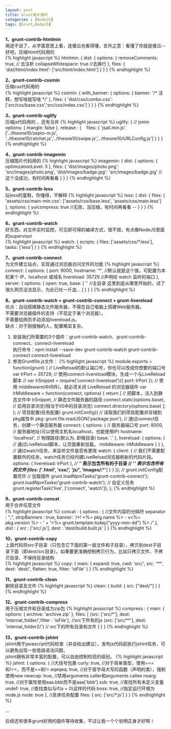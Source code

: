 ```yaml
---
layout: post
title: Grunt相关插件
categories : [NodeJS]
tags: [Grunt,NodeJS]
---
```

**1、grunt-contrib-htmlmin**  
用途不说了，从字面意思上看，连傻瓜也看得懂，言外之意：看懂了你就是傻瓜-- 
好吧，压缩html代码用的  
{% highlight javascript %}
htmlmin: {
    dist: {
        options: {
            removeComments: true, // 去注析
            collapseWhitespace: true //去换行
        },
        files: {
            'dist/html/index.html': ['src/html/index.html']
        }
    }
}
{% endhighlight %}

**2、grunt-contrib-cssmin**  
压缩css代码用的  
{% highlight javascript %}
cssmin: {
    with_banner: {
        options: {
            banner: '/* 注释，想写啥就写啥 */'
        },
        files: {
            'dist/css/combo.css': ['src/css/base.css','src/css/index.css']
        }
    }
}
{% endhighlight %}

**3、grunt-contrib-uglify**  
压缩js代码用的 ，还有合并
{% highlight javascript %}
uglify: { // jsmin
    options: {
        mangle: false
    },
	release : {
	   files: {
			'jsall.min.js': ['../theone10/zepto-m.js', '../theone10/ratchet.js','../theone10/swipe.js','../theone10/URLConfig.js']
		}
	} 
}
{% endhighlight %}

**4、grunt-contrib-imagemin**  
压缩图片代码用的 
{% highlight javascript %}
imagemin: {
    dist: {
        options: {
            optimizationLevel: 3
        },
        files: {
            'dist/images/photo.png': 'src/images/photo.png',
            'dist/images/badge.jpg': 'src/images/badge.jpg'   //这个没成功，有时间再看看
        }
    }
}
{% endhighlight %}

**5、grunt-contrib-less**  
玩less的童鞋，你懂得，不解释 
{% highlight javascript %}
less: {
    dist: {
        files: {
            'assets/css/main-min.css': ['assets/css/base.less', 'assets/css/main.less']
        },
        options: {
            yuicompress: true   //无效，没压缩，有时间再看看 -- 
        }
    }
}
{% endhighlight %}

**6、grunt-contrib-watch**  
好东西，对文件实时监控，可见即可得的编译方式，很不错，有点像NodeJS里面的supervisor  
{% highlight javascript %}
watch: {
    scripts: {
        files: ['assets/css/*.less'],
        tasks: ['less']
    }
}
{% endhighlight %}

**7、grunt-contrib-connect**  
为文件建立站点，实现通过浏览器访问文件的功能
{% highlight javascript %}
  connect: {
      options: {
        port: 9000,
        hostname: '*', //默认就是这个值，可配置为本机某个 IP，localhost 或域名
        livereload: 35729 //声明给 watch 监听的端口
      },
      server: {
        options: {
          open: true,
          base: [
                ''  //主目录 这里到底从哪里开始的，试了很久网页没法显示，为此已吐一斤血...
          ]
        }
      }
    }
{% endhighlight %}

**8、grunt-contrib-watch + grunt-contrib-connect + grunt-livereload**  
优点：自动搭建静态文件服务器，不需在自己电脑上搭建Web服务器。  
不需要浏览器插件的支持（不现定于某个浏览器）。  
不需要给网页手动添加livereload.js。  
缺点：对于刚接触的人，配置略显复杂。  

1. 安装我们所需要的3个插件：grunt-contrib-watch、grunt-contrib-connect、connect-livereload  
执行命令：npm install --save-dev grunt-contrib-watch grunt-contrib-connect connect-livereload   
2. 修改Gruntfile.js文件：
{% highlight javascript %}
module.exports = function(grunt) {
    // LiveReload的默认端口号，你也可以改成你想要的端口号
    var lrPort = 35729;
    // 使用connect-livereload模块，生成一个与LiveReload脚本
    // <script src="http://127.0.0.1:35729/livereload.js?snipver=1" type="text/javascript"></script>
    var lrSnippet = require('connect-livereload')({ port: lrPort });
    // 使用 middleware(中间件)，就必须关闭 LiveReload 的浏览器插件
    var lrMiddleware = function(connect, options) {
        return [
            // 把脚本，注入到静态文件中
            lrSnippet,
            // 静态文件服务器的路径
            connect.static(options.base),
            // 启用目录浏览(相当于IIS中的目录浏览)
            connect.directory(options.base)
        ];
    };
    // 项目配置(任务配置)
    grunt.initConfig({
        // 读取我们的项目配置并存储到pkg属性中
        pkg: grunt.file.readJSON('package.json'),
        // 通过connect任务，创建一个静态服务器
        connect: {
            options: {
                // 服务器端口号
                port: 8000,
                // 服务器地址(可以使用主机名localhost，也能使用IP)
                hostname: 'localhost',
                // 物理路径(默认为. 即根目录)
                base: '.'
            },
            livereload: {
                options: {
                    // 通过LiveReload脚本，让页面重新加载。
                    middleware: lrMiddleware
                }
            }
        },
        // 通过watch任务，来监听文件是否有更改
        watch: {
            client: {
                // 我们不需要配置额外的任务，watch任务已经内建LiveReload浏览器刷新的代码片段。
                options: {
                    livereload: lrPort
                },
                // '**' 表示包含所有的子目录
                // '*' 表示包含所有的文件
                files: ['*.html', 'css/*', 'js/*', 'images/**/*']
            }
        }
    }); // grunt.initConfig配置完毕
    // 加载插件
    grunt.loadNpmTasks('grunt-contrib-connect');
    grunt.loadNpmTasks('grunt-contrib-watch');
    // 自定义任务
    grunt.registerTask('live', ['connect', 'watch']);
};
{% endhighlight %}

**9、grunt-contrib-concat**  
用于合并任意文件  
{% highlight javascript %}
concat : {
  options : {
    //文件内容的分隔符
    separator : ";",
    stripBanners : true,
    banner: '/*! <%= pkg.name %> - v<%= pkg.version %> - ' +
                    '<%= grunt.template.today("yyyy-mm-dd") %> */'
  },
  dist : {
    src : ['src/*.js'],
    dest : 'dest/build.built.js'
  }
}
{% endhighlight %}

**10、grunt-contrib-copy**  
上面代码将src子目录（只包含它下面的第一层文件和子目录），拷贝到dest子目录下面（即dest/src目录）。如果要更准确控制拷贝行为，比如只拷贝文件、不拷贝目录、不保持目录结构  
{% highlight javascript %}
copy: {
  main: {
    expand: true,
    cwd: 'src/',
    src: '**',
    dest: 'dest/',
    flatten: true,
    filter: 'isFile'
  }
}
{% endhighlight %}

**11、grunt-contrib-clean**  
删除目录及文件
{% highlight javascript %}
clean: {
  build: {
    src: ["dest/"]
  }
}
{% endhighlight %}

**12、grunt-contrib-compress**  
用于压缩文件和目录成为zip包
{% highlight javascript %}
compress : {
     main: {
        options: {
          archive: 'archive.zip'
        },
        files: [
          {src: ['src/*'], dest: 'internal_folder/',filter : 'isFile'}, //src下所有的js
          {src: ['src/**'], dest: 'internal_folder2/'}  // src下的所有目录和文件
        ]
      }
}
{% endhighlight %}

**13、grunt-contrib-jshint**  
jshint用于javascript代码检查（并会给出建议），发布js代码前执行jshint任务，可以避免出现一些低级语法问题。  
jshint拥有非常丰富的配置，可以自由控制检验的级别。
{% highlight javascript %}
jshint: {
    options: {
        //大括号包裹
        curly: true,
        //对于简单类型，使用===和!==，而不是==和!=
        eqeqeq: true,
        //对于首字母大写的函数（声明的类），强制使用new
        newcap: true,
        //禁用arguments.caller和arguments.callee
        noarg: true,
        //对于属性使用aaa.bbb而不是aaa['bbb']
        sub: true,
        //查找所有未定义变量
        undef: true,
        //查找类似与if(a = 0)这样的代码
        boss: true,
        //指定运行环境为node.js
        node: true
    },
    //具体任务配置
    files: {
        src: ['src/*.js']
    }
}
{% endhighlight %}

...

后续还有很多grunt好用的插件等待收集，不过让我一个个验明正身才好啊！